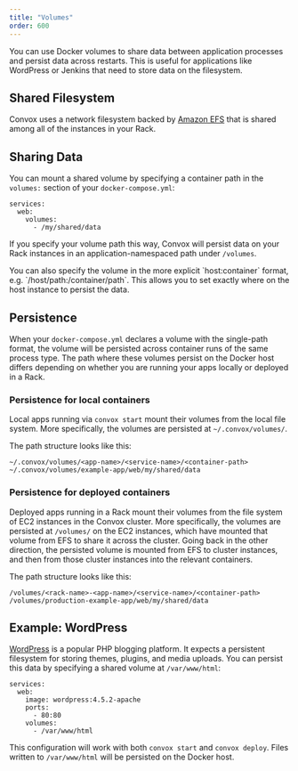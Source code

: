 ```yaml
---
title: "Volumes"
order: 600
---
```


You can use Docker volumes to share data between application processes and persist data across restarts. This is useful for applications like WordPress or Jenkins that need to store data on the filesystem.

## Shared Filesystem

Convox uses a network filesystem backed by [Amazon EFS](https://aws.amazon.com/efs/) that is shared among all of the instances in your Rack.

## Sharing Data

You can mount a shared volume by specifying a container path in the `volumes:` section of your `docker-compose.yml`: 

```
services:
  web:
    volumes:
      - /my/shared/data
```

If you specify your volume path this way, Convox will persist data on your Rack instances in an application-namespaced path under `/volumes`.

<div class="block-callout block-show-callout type-info" markdown="1">
  You can also specify the volume in the more explicit `host:container` format, e.g. `/host/path:/container/path`. This allows you to set exactly where on the host instance to persist the data.
</div>

## Persistence

When your `docker-compose.yml` declares a volume with the single-path format, the volume will be persisted across container runs of the same process type. The path where these volumes persist on the Docker host differs depending on whether you are running your apps locally or deployed in a Rack.

### Persistence for local containers

Local apps running via `convox start` mount their volumes from the local file system. More specifically, the volumes are persisted at `~/.convox/volumes/`.

The path structure looks like this:

```
~/.convox/volumes/<app-name>/<service-name>/<container-path>
~/.convox/volumes/example-app/web/my/shared/data
```

### Persistence for deployed containers

Deployed apps running in a Rack mount their volumes from the file system of EC2 instances in the Convox cluster. More specifically, the volumes are persisted at `/volumes/` on the EC2 instances, which have mounted that volume from EFS to share it across the cluster. Going back in the other direction, the persisted volume is mounted from EFS to cluster instances, and then from those cluster instances into the relevant containers.

The path structure looks like this:

```
/volumes/<rack-name>-<app-name>/<service-name>/<container-path>
/volumes/production-example-app/web/my/shared/data
```

## Example: WordPress

[WordPress](/docs/wordpress) is a popular PHP blogging platform. It expects a persistent filesystem for storing themes, plugins, and media uploads. You can persist this data by specifying a shared volume at `/var/www/html`:

```
services:
  web:
    image: wordpress:4.5.2-apache
    ports:
      - 80:80
    volumes:
      - /var/www/html
```

This configuration will work with both `convox start` and `convox deploy`. Files written to `/var/www/html` will be persisted on the Docker host.
